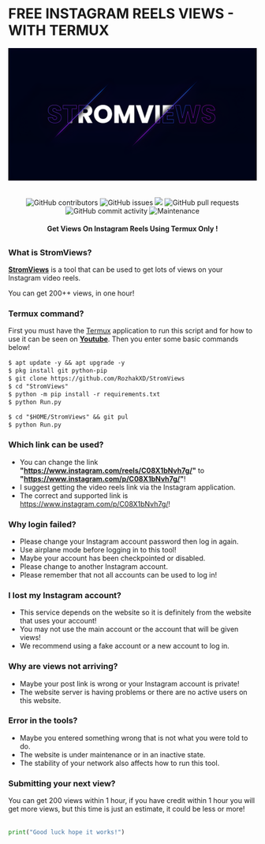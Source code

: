 # FREE INSTAGRAM REELS VIEWS - WITH TERMUX
<div align="center">
  <img src="Data/StromViews.png">
  <br>
  <br>
  <p>
    <img alt="GitHub contributors" src="https://img.shields.io/github/contributors/rozhakxd/StromViews">
    <img alt="GitHub issues" src="https://img.shields.io/github/issues/rozhakxd/StromViews">
    <img src="https://img.shields.io/badge/PRs-welcome-brightgreen.svg?style=shields">
    <img alt="GitHub pull requests" src="https://img.shields.io/github/issues-pr/rozhakxd/StromViews">
    <img alt="GitHub commit activity" src="https://img.shields.io/github/commit-activity/m/rozhakxd/StromViews">
    <img alt="Maintenance" src="https://img.shields.io/maintenance/no/2023">
  </p>
  <h4> Get Views On Instagram Reels Using Termux Only ! </h4>
</div>

##

### What is StromViews?
[**StromViews**](https://github.com/RozhakXD/StromViews) is a tool that can be used to get lots of views on your Instagram video reels.

You can get 200++ views, in one hour!

### Termux command?
First you must have the [Termux](https://f-droid.org/repo/com.termux_118.apk) application to run this script and for how to use it can be seen on [**Youtube**](https://youtu.be/bmbT5ECbwNU). Then you enter some basic commands below!
```
$ apt update -y && apt upgrade -y
$ pkg install git python-pip
$ git clone https://github.com/RozhakXD/StromViews
$ cd "StromViews"
$ python -m pip install -r requirements.txt
$ python Run.py
```

```
$ cd "$HOME/StromViews" && git pul
$ python Run.py
```

### Which link can be used?
- You can change the link **"https://www.instagram.com/reels/C08X1bNvh7g/"** to **"https://www.instagram.com/p/C08X1bNvh7g/"**!
- I suggest getting the video reels link via the Instagram application.
- The correct and supported link is https://www.instagram.com/p/C08X1bNvh7g/!

### Why login failed?
- Please change your Instagram account password then log in again.
- Use airplane mode before logging in to this tool!
- Maybe your account has been checkpointed or disabled.
- Please change to another Instagram account.
- Please remember that not all accounts can be used to log in!

### I lost my Instagram account?
- This service depends on the website so it is definitely from the website that uses your account!
- You may not use the main account or the account that will be given views!
- We recommend using a fake account or a new account to log in.

### Why are views not arriving?
- Maybe your post link is wrong or your Instagram account is private!
- The website server is having problems or there are no active users on this website.

### Error in the tools?
- Maybe you entered something wrong that is not what you were told to do.
- The website is under maintenance or in an inactive state.
- The stability of your network also affects how to run this tool.

### Submitting your next view?
You can get 200 views within 1 hour, if you have credit within 1 hour you will get more views, but this time is just an estimate, it could be less or more!

##
```python
print("Good luck hope it works!")
```
##
